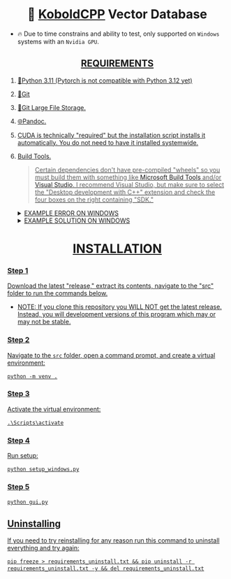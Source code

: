 <div align="center">
  <h1>🚀 <a href="https://github.com/LostRuins/koboldcpp">KoboldCPP</a> Vector Database
</div>



* 🔥 Due to time constrains and ability to test, only supported on ```Windows``` systems with an ```Nvidia GPU```.

<div align="center"> <h2><u>REQUIREMENTS</h2></div>
  
1) 🐍[Python 3.11](https://www.python.org/downloads/release/python-3119/) (Pytorch is not compatible with Python 3.12 yet)
2) 📁[Git](https://git-scm.com/downloads)
3) 📁[Git Large File Storage](https://git-lfs.com/).
4) 🌐[Pandoc](https://github.com/jgm/pandoc/releases).
5) CUDA is technically "required" but the installation script installs it automatically.  You do not need to have it installed systemwide.
6) Build Tools.
   > Certain dependencies don't have pre-compiled "wheels" so you must build them with something like [Microsoft Build Tools](https://visualstudio.microsoft.com/visual-cpp-build-tools/) and/or [Visual Studio](https://visualstudio.microsoft.com/).  I recommend Visual Studio, but make sure to select the "Desktop development with C++" extension and check the four boxes on the right containing "SDK."

   <details>
     <summary>EXAMPLE ERROR ON WINDOWS</summary>
     <img src="https://github.com/BBC-Esq/ChromaDB-Plugin-for-LM-Studio/raw/main/sample_error.png">
   </details>

   <details>
     <summary>EXAMPLE SOLUTION ON WINDOWS</summary>
     <img src="https://github.com/BBC-Esq/ChromaDB-Plugin-for-LM-Studio/raw/main/build_tools.png">
   </details>

<div align="center"> <h1>INSTALLATION</h1></div>
  
### Step 1
Download the latest "release," extract its contents, navigate to the "src" folder to run the commands below.
  * NOTE: If you clone this repository you WILL NOT get the latest release.  Instead, you will development versions of this program which may or may not be stable.
### Step 2
Navigate to the ```src``` folder, open a command prompt, and create a virtual environment:
```
python -m venv .
```
### Step 3
Activate the virtual environment:
```
.\Scripts\activate
```
### Step 4
Run setup:
```
python setup_windows.py
```
### Step 5
```
python gui.py
```

## Uninstalling
If you need to try reinstalling for any reason run this command to uninstall everything and try again:
```
pip freeze > requirements_uninstall.txt && pip uninstall -r requirements_uninstall.txt -y && del requirements_uninstall.txt
```
